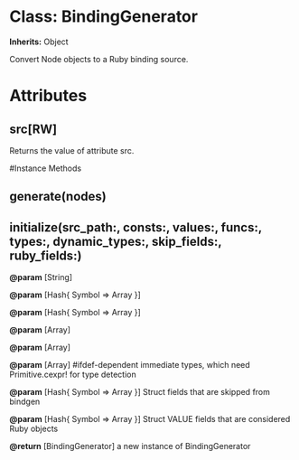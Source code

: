 # Class: BindingGenerator
**Inherits:** Object
    

Convert Node objects to a Ruby binding source.


# Attributes
## src[RW] [](#attribute-i-src)
Returns the value of attribute src.


#Instance Methods
## generate(nodes) [](#method-i-generate)

## initialize(src_path:, consts:, values:, funcs:, types:, dynamic_types:, skip_fields:, ruby_fields:) [](#method-i-initialize)

**@param** [String] 

**@param** [Hash{ Symbol => Array<String> }] 

**@param** [Hash{ Symbol => Array<String> }] 

**@param** [Array<String>] 

**@param** [Array<String>] 

**@param** [Array<String>] #ifdef-dependent immediate types, which need Primitive.cexpr! for type detection

**@param** [Hash{ Symbol => Array<String> }] Struct fields that are skipped from bindgen

**@param** [Hash{ Symbol => Array<String> }] Struct VALUE fields that are considered Ruby objects

**@return** [BindingGenerator] a new instance of BindingGenerator

